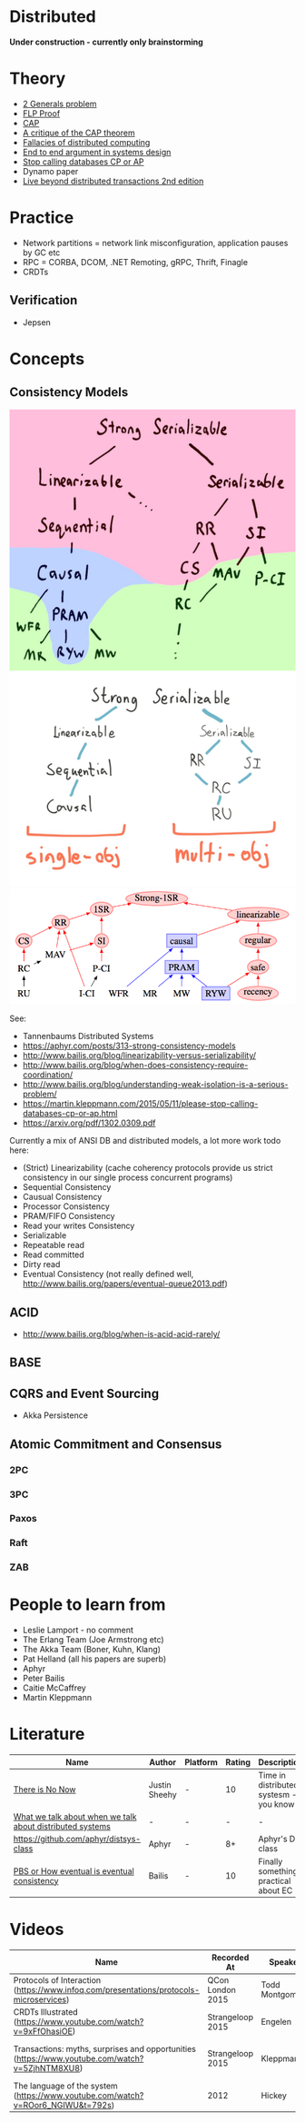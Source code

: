 Distributed
===========

**Under construction - currently only brainstorming**

# Theory

* [2 Generals problem](https://en.wikipedia.org/wiki/Two_Generals'_Problem)
* [FLP Proof](http://www.cs.yale.edu/homes/aspnes/pinewiki/FischerLynchPaterson.html)
* [CAP](http://henryr.github.io/cap-faq/)
* [A critique of the CAP theorem](https://www.cl.cam.ac.uk/research/dtg/www/files/publications/public/mk428/cap-critique.pdf)
* [Fallacies of distributed computing](https://en.wikipedia.org/wiki/Fallacies_of_distributed_computing)
* [End to end argument in systems design](http://web.mit.edu/Saltzer/www/publications/endtoend/endtoend.pdf)
* [Stop calling databases CP or AP](https://martin.kleppmann.com/2015/05/11/please-stop-calling-databases-cp-or-ap.html)
* Dynamo paper
* [Live beyond distributed transactions 2nd edition](https://queue.acm.org/detail.cfm?id=3025012)

# Practice

* Network partitions = network link misconfiguration, application pauses by GC etc
* RPC = CORBA, DCOM, .NET Remoting, gRPC, Thrift, Finagle
* CRDTs

## Verification

* Jepsen

# Concepts

## Consistency Models

![ConsistencyTree](img/family-tree.jpg)
![Consistency](img/family.jpg)
![IsolationLevels](img/isolation-levels.png)

See: 

 * Tannenbaums Distributed Systems
 * https://aphyr.com/posts/313-strong-consistency-models
 * http://www.bailis.org/blog/linearizability-versus-serializability/
 * http://www.bailis.org/blog/when-does-consistency-require-coordination/
 * http://www.bailis.org/blog/understanding-weak-isolation-is-a-serious-problem/
 * https://martin.kleppmann.com/2015/05/11/please-stop-calling-databases-cp-or-ap.html
 * https://arxiv.org/pdf/1302.0309.pdf

Currently a mix of ANSI DB and distributed models, a lot more work todo here:

 * (Strict) Linearizability (cache coherency protocols provide us strict consistency in our single process concurrent programs)
 * Sequential Consistency
 * Causual Consistency
 * Processor Consistency
 * PRAM/FIFO Consistency
 * Read your writes Consistency
 * Serializable
 * Repeatable read
 * Read committed
 * Dirty read
 * Eventual Consistency (not really defined well, http://www.bailis.org/papers/eventual-queue2013.pdf)

## ACID

 * http://www.bailis.org/blog/when-is-acid-acid-rarely/

## BASE

## CQRS and Event Sourcing

* Akka Persistence

## Atomic Commitment and Consensus

### 2PC

### 3PC

### Paxos

### Raft

### ZAB

# People to learn from

 * Leslie Lamport - no comment
 * The Erlang Team (Joe Armstrong etc)
 * The Akka Team (Boner, Kuhn, Klang)
 * Pat Helland (all his papers are superb)
 * Aphyr
 * Peter Bailis
 * Caitie McCaffrey
 * Martin Kleppmann

# Literature

Name | Author | Platform | Rating | Description |
-----|--------|----------|--------|-------------|
[There is No Now] | Justin Sheehy | - | 10 | Time in distributed systesm - you know |
[What we talk about when we talk about distributed systems] | - | - | - | - |
https://github.com/aphyr/distsys-class | Aphyr | - | 8+ | Aphyr's DS class |
[PBS or How eventual is eventual consistency] | Bailis | - | 10 | Finally something practical about EC | 

# Videos

Name | Recorded At | Speaker | Language/Platform | Rating | Description |
-----|-------------|---------|-------------------|--------|-------------|
Protocols of Interaction (https://www.infoq.com/presentations/protocols-microservices) | QCon London 2015 | Todd Montgomery | - | 9 | - | 
CRDTs Illustrated (https://www.youtube.com/watch?v=9xFfOhasiOE) | Strangeloop 2015 | Engelen | - | 8+ | Good intro to CRDTs |   
Transactions: myths, surprises and opportunities (https://www.youtube.com/watch?v=5ZjhNTM8XU8) | Strangeloop 2015 | Kleppmann | - | 9 | Good overview and entertaining |
The language of the system (https://www.youtube.com/watch?v=ROor6_NGIWU&t=792s) | 2012 | Hickey | Clojure | 9 | About systems integration |

[There is No Now]: https://queue.acm.org/detail.cfm?id=2745385
[What we talk about when we talk about distributed systems]: http://videlalvaro.github.io/2015/12/learning-about-distributed-systems.html
[PBS or How eventual is eventual consistency]: http://pbs.cs.berkeley.edu/#demo